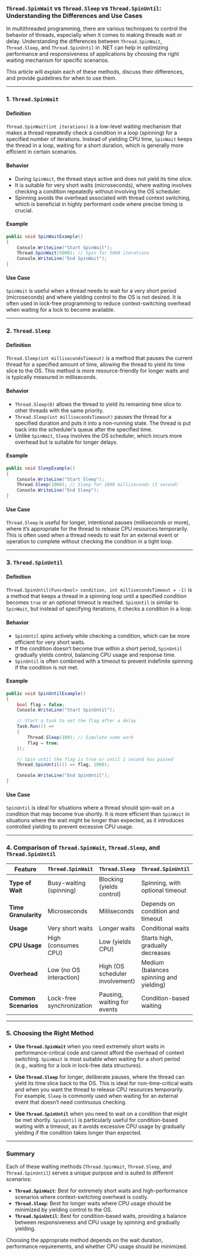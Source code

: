 ### `Thread.SpinWait` vs `Thread.Sleep` vs `Thread.SpinUntil`: Understanding the Differences and Use Cases

In multithreaded programming, there are various techniques to control the behavior of threads, especially when it comes to making threads wait or delay. Understanding the differences between `Thread.SpinWait`, `Thread.Sleep`, and `Thread.SpinUntil` in .NET can help in optimizing performance and responsiveness of applications by choosing the right waiting mechanism for specific scenarios.

This article will explain each of these methods, discuss their differences, and provide guidelines for when to use them.

---

### 1. `Thread.SpinWait`

#### Definition
`Thread.SpinWait(int iterations)` is a low-level waiting mechanism that makes a thread repeatedly check a condition in a loop (spinning) for a specified number of iterations. Instead of yielding CPU time, `SpinWait` keeps the thread in a loop, waiting for a short duration, which is generally more efficient in certain scenarios.

#### Behavior
- During `SpinWait`, the thread stays active and does not yield its time slice.
- It is suitable for very short waits (microseconds), where waiting involves checking a condition repeatedly without involving the OS scheduler.
- Spinning avoids the overhead associated with thread context switching, which is beneficial in highly performant code where precise timing is crucial.

#### Example

```csharp
public void SpinWaitExample()
{
    Console.WriteLine("Start SpinWait");
    Thread.SpinWait(5000); // Spin for 5000 iterations
    Console.WriteLine("End SpinWait");
}
```

#### Use Case
`SpinWait` is useful when a thread needs to wait for a very short period (microseconds) and where yielding control to the OS is not desired. It is often used in lock-free programming to reduce context-switching overhead when waiting for a lock to become available.

---

### 2. `Thread.Sleep`

#### Definition
`Thread.Sleep(int millisecondsTimeout)` is a method that pauses the current thread for a specified amount of time, allowing the thread to yield its time slice to the OS. This method is more resource-friendly for longer waits and is typically measured in milliseconds.

#### Behavior
- `Thread.Sleep(0)` allows the thread to yield its remaining time slice to other threads with the same priority.
- `Thread.Sleep(int millisecondsTimeout)` pauses the thread for a specified duration and puts it into a non-running state. The thread is put back into the scheduler’s queue after the specified time.
- Unlike `SpinWait`, `Sleep` involves the OS scheduler, which incurs more overhead but is suitable for longer delays.

#### Example

```csharp
public void SleepExample()
{
    Console.WriteLine("Start Sleep");
    Thread.Sleep(1000); // Sleep for 1000 milliseconds (1 second)
    Console.WriteLine("End Sleep");
}
```

#### Use Case
`Thread.Sleep` is useful for longer, intentional pauses (milliseconds or more), where it’s appropriate for the thread to release CPU resources temporarily. This is often used when a thread needs to wait for an external event or operation to complete without checking the condition in a tight loop.

---

### 3. `Thread.SpinUntil`

#### Definition
`Thread.SpinUntil(Func<bool> condition, int millisecondsTimeout = -1)` is a method that keeps a thread in a spinning loop until a specified condition becomes `true` or an optional timeout is reached. `SpinUntil` is similar to `SpinWait`, but instead of specifying iterations, it checks a condition in a loop.

#### Behavior
- `SpinUntil` spins actively while checking a condition, which can be more efficient for very short waits.
- If the condition doesn’t become true within a short period, `SpinUntil` gradually yields control, balancing CPU usage and response time.
- `SpinUntil` is often combined with a timeout to prevent indefinite spinning if the condition is not met.

#### Example

```csharp
public void SpinUntilExample()
{
    bool flag = false;
    Console.WriteLine("Start SpinUntil");

    // Start a task to set the flag after a delay
    Task.Run(() =>
    {
        Thread.Sleep(100); // Simulate some work
        flag = true;
    });

    // Spin until the flag is true or until 1 second has passed
    Thread.SpinUntil(() => flag, 1000);

    Console.WriteLine("End SpinUntil");
}
```

#### Use Case
`SpinUntil` is ideal for situations where a thread should spin-wait on a condition that may become true shortly. It is more efficient than `SpinWait` in situations where the wait might be longer than expected, as it introduces controlled yielding to prevent excessive CPU usage.

---

### 4. Comparison of `Thread.SpinWait`, `Thread.Sleep`, and `Thread.SpinUntil`

| Feature               | `Thread.SpinWait`               | `Thread.Sleep`                   | `Thread.SpinUntil`                  |
|-----------------------|---------------------------------|----------------------------------|-------------------------------------|
| **Type of Wait**      | Busy-waiting (spinning)         | Blocking (yields control)        | Spinning, with optional timeout     |
| **Time Granularity**  | Microseconds                    | Milliseconds                     | Depends on condition and timeout    |
| **Usage**             | Very short waits                | Longer waits                     | Conditional waits                   |
| **CPU Usage**         | High (consumes CPU)             | Low (yields CPU)                 | Starts high, gradually decreases    |
| **Overhead**          | Low (no OS interaction)         | High (OS scheduler involvement)  | Medium (balances spinning and yielding) |
| **Common Scenarios**  | Lock-free synchronization       | Pausing, waiting for events      | Condition-based waiting             |

---

### 5. Choosing the Right Method

- **Use `Thread.SpinWait`** when you need extremely short waits in performance-critical code and cannot afford the overhead of context switching. `SpinWait` is most suitable when waiting for a short period (e.g., waiting for a lock in lock-free data structures).
  
- **Use `Thread.Sleep`** for longer, deliberate pauses, where the thread can yield its time slice back to the OS. This is ideal for non-time-critical waits and when you want the thread to release CPU resources temporarily. For example, `Sleep` is commonly used when waiting for an external event that doesn’t need continuous checking.
  
- **Use `Thread.SpinUntil`** when you need to wait on a condition that might be met shortly. `SpinUntil` is particularly useful for condition-based waiting with a timeout, as it avoids excessive CPU usage by gradually yielding if the condition takes longer than expected.

---

### Summary

Each of these waiting methods (`Thread.SpinWait`, `Thread.Sleep`, and `Thread.SpinUntil`) serves a unique purpose and is suited to different scenarios:

- **`Thread.SpinWait`**: Best for extremely short waits and high-performance scenarios where context-switching overhead is costly.
- **`Thread.Sleep`**: Best for longer waits where CPU usage should be minimized by yielding control to the OS.
- **`Thread.SpinUntil`**: Best for condition-based waits, providing a balance between responsiveness and CPU usage by spinning and gradually yielding.

Choosing the appropriate method depends on the wait duration, performance requirements, and whether CPU usage should be minimized.
